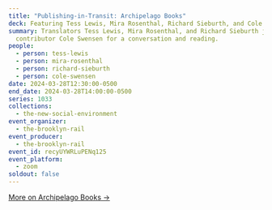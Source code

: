 ```yaml
---
title: "Publishing-in-Transit: Archipelago Books"
deck: Featuring Tess Lewis, Mira Rosenthal, Richard Sieburth, and Cole Swensen
summary: Translators Tess Lewis, Mira Rosenthal, and Richard Sieburth join Rail
  contributor Cole Swensen for a conversation and reading.
people:
  - person: tess-lewis
  - person: mira-rosenthal
  - person: richard-sieburth
  - person: cole-swensen
date: 2024-03-28T12:30:00-0500
end_date: 2024-03-28T14:00:00-0500
series: 1033
collections:
  - the-new-social-environment
event_organizer:
  - the-brooklyn-rail
event_producer:
  - the-brooklyn-rail
event_id: recyUYWRLuPENq125
event_platform:
  - zoom
soldout: false
---
```

[M﻿ore on Archipelago Books →](https://archipelagobooks.org/)